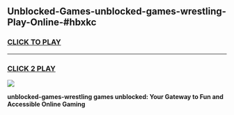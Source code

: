 
## Unblocked-Games-unblocked-games-wrestling-Play-Online-#hbxkc
<h3>
<a href="https://premium.freeplayer.one?title=unblocked-games-wrestling&ref=27F">CLICK TO PLAY</a></h3>
<hr>

<h3>
<a href="https://premium.freeplayer.one?title=unblocked-games-wrestling&ref=27F">CLICK 2 PLAY</a>
  
</h3>

<a href="https://premium.freeplayer.one?title=unblocked-games-wrestling&ref=27F"><img src="https://clearcache.store/games.png"></a>


**unblocked-games-wrestling games unblocked: Your Gateway to Fun and Accessible Online Gaming**
